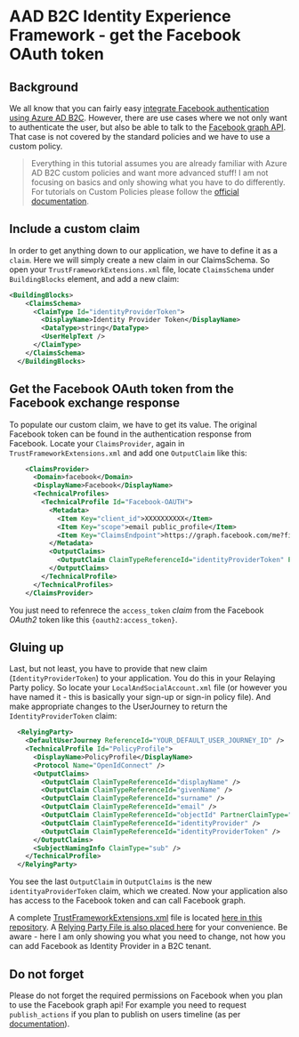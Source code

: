 # AAD B2C Identity Experience Framework - get the Facebook OAuth token
## Background
We all know that you can fairly easy [integrate Facebook authentication using Azure AD B2C](https://docs.microsoft.com/en-us/azure/active-directory-b2c/active-directory-b2c-setup-fb-app).
However, there are use cases where we not only want to authenticate the user, but also be able to talk to the [Facebook graph API](https://developers.facebook.com/docs/graph-api/).
That case is not covered by the standard policies and we have to use a custom policy.

> Everything in this tutorial assumes you are already familiar with Azure AD B2C custom policies and want more advanced stuff!
> I am not focusing on basics and only showing what you have to do differently.
> For tutorials on Custom Policies please follow the [official documentation](https://docs.microsoft.com/en-us/azure/active-directory-b2c/active-directory-b2c-overview-custom).

## Include a custom claim
In order to get anything down to our application, we have to define it as a `claim`. Here we will simply create a new claim in our ClaimsSchema.
So open your `TrustFrameworkExtensions.xml` file, locate `ClaimsSchema` under `BuildingBlocks` element, and add a new claim:

```xml
<BuildingBlocks>
    <ClaimsSchema>
      <ClaimType Id="identityProviderToken">
        <DisplayName>Identity Provider Token</DisplayName>
        <DataType>string</DataType>
        <UserHelpText />
      </ClaimType>
    </ClaimsSchema>
  </BuildingBlocks>
```

## Get the Facebook OAuth token from the Facebook exchange response
To populate our custom claim, we have to get its value. The original Facebook token can be found in the authentication response from Facebook.
Locate your `ClaimsProvider`, again in `TrustFrameworkExtensions.xml` and add one `OutputClaim` like this:

```xml
    <ClaimsProvider>
      <Domain>facebook</Domain>
      <DisplayName>Facebook</DisplayName>
      <TechnicalProfiles>
        <TechnicalProfile Id="Facebook-OAUTH">
          <Metadata>
            <Item Key="client_id">XXXXXXXXXX</Item>
            <Item Key="scope">email public_profile</Item>
            <Item Key="ClaimsEndpoint">https://graph.facebook.com/me?fields=id,first_name,last_name,name,email</Item>
          </Metadata>
          <OutputClaims>
            <OutputClaim ClaimTypeReferenceId="identityProviderToken" PartnerClaimType="{oauth2:access_token}" />
          </OutputClaims>
        </TechnicalProfile>
      </TechnicalProfiles>
    </ClaimsProvider>
``` 

You just need to refenrece the `access_token` *claim* from the Facebook *OAuth2* token like this `{oauth2:access_token}`.

## Gluing up
Last, but not least, you have to provide that new claim (`IdentityProviderToken`) to your application.
You do this in your Relaying Party policy. So locate your `LocalAndSocialAccount.xml` file (or however you have named it - 
this is basically your sign-up or sign-in policy file). And make appropriate changes to the UserJourney to return the 
`IdentityProviderToken` claim:

```xml
  <RelyingParty>
    <DefaultUserJourney ReferenceId="YOUR_DEFAULT_USER_JOURNEY_ID" />
    <TechnicalProfile Id="PolicyProfile">
      <DisplayName>PolicyProfile</DisplayName>
      <Protocol Name="OpenIdConnect" />
      <OutputClaims>
        <OutputClaim ClaimTypeReferenceId="displayName" />
        <OutputClaim ClaimTypeReferenceId="givenName" />
        <OutputClaim ClaimTypeReferenceId="surname" />
        <OutputClaim ClaimTypeReferenceId="email" />
        <OutputClaim ClaimTypeReferenceId="objectId" PartnerClaimType="sub"/>
        <OutputClaim ClaimTypeReferenceId="identityProvider" />
        <OutputClaim ClaimTypeReferenceId="identityProviderToken" />
      </OutputClaims>
      <SubjectNamingInfo ClaimType="sub" />
    </TechnicalProfile>
  </RelyingParty>
```

You see the last `OutputClaim` in `OutputClaims` is the new `identityaProviderToken` claim, which we created. Now your application
also has access to the Facebook token and can call Facebook graph.

A complete [TrustFrameworkExtensions.xml](./TrustFrameworkExtensions.xml) file is located [here in this repository](./TrustFrameworkExtensions.xml). 
A [Relying Party File is also placed here](./SuSiLocalFb.xml) for your convenience.
Be aware - here I am only showing you what you need
to change, not how you can add Facebook as Identity Provider in a B2C tenant.

## Do not forget
Please do not forget the required permissions on Facebook when you plan to use the Facebook graph api!
For example you need to request `publish_actions` if you plan to publish on users timeline (as per [documentation](https://developers.facebook.com/docs/graph-api/reference/v2.12/user/feed#publish)).

